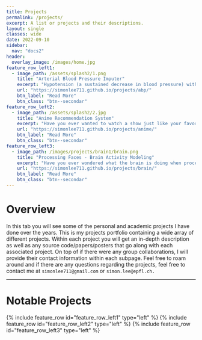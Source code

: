 ```yaml
---
title: Projects
permalink: /projects/
excerpt: A list or projects and their descriptions.
layout: single 
classes: wide
date: 2022-09-10
sidebar:
  nav: "docs2"
header:
  overlay_image: /images/home.jpg
feature_row_left1:
  - image_path: /assets/splash2/1.png
    title: "Arterial Blood Pressure Imputer"
    excerpt: "Hypotension (a sustained decrease in blood pressure) within critical care patients is associated with a higher risk of mortality and other severe complications. Therefore we built a deep learning architecture that can predict future blood pressure."
    url: "https://simonlee711.github.io/projects/abp/"
    btn_label: "Read More"
    btn_class: "btn--secondar"
feature_row_left2:
  - image_path: /assets/splash2/2.jpg
    title: "Anime Recommendation System"
    excerpt: "Have you ever wanted to watch a show just like your favorite anime? Well look no further because using our content based anime recommendation system, you will get 5 reliable recommendations based on the synopsis. Our sources are from myanimelist.com"
    url: "https://simonlee711.github.io/projects/anime/"
    btn_label: "Read More"
    btn_class: "btn--secondar"
feature_row_left3:
  - image_path: /images/projects/brain1/brain.png
    title: "Processing Faces - Brain Activity Modeling"
    excerpt: "Have you ever wondered what the brain is doing when processing visual stimuli such as faces? Well in the field of computational neuroscience there have long been models that can model the brain activity when we are presented with visual stimuli. Tap to read more"
    url: "https://simonlee711.github.io/projects/brain/"
    btn_label: "Read More"
    btn_class: "btn--secondar"
---
```

# Overview

In this tab you will see some of the personal and academic projects I have done over the years. This is my projects portfolio containing a wide array of different projects. Within each project you will get an in-depth description as well as any source code/papers/posters that go along with each associated project. On top of if there were any group collaborations, I will provide their contact information within each subpage. Feel free to roam around and if there are any questions regarding the projects, feel free to contact me at ```simonlee711@gmail.com``` or ```simon.lee@epfl.ch.``` 

---

# Notable Projects

{% include feature_row id="feature_row_left1" type="left" %}
{% include feature_row id="feature_row_left2" type="left" %}
{% include feature_row id="feature_row_left3" type="left" %}


